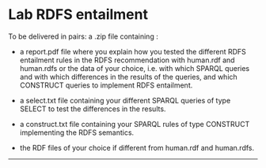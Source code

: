# Lab RDFS entailment

To be delivered in pairs: a .zip file containing :

- a report.pdf file where you explain how you tested the different RDFS entailment rules in the RDFS recommendation with human.rdf and human.rdfs or the data of your choice, i.e. with which SPARQL queries and with which differences in the results of the queries, and which CONSTRUCT queries to implement RDFS entailment.

- a select.txt file containing your different SPARQL queries of type SELECT to test the differences in the results.

- a construct.txt file containing your SPARQL rules of type CONSTRUCT implementing the RDFS semantics.

- the RDF files of your choice if different from human.rdf and human.rdfs.

***

